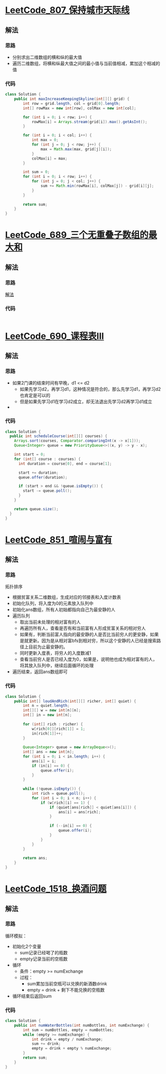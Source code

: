 # [LeetCode_807_保持城市天际线](https://leetcode-cn.com/problems/max-increase-to-keep-city-skyline/)
## 解法
### 思路
- 分别求出二维数组的横和纵的最大值
- 遍历二维数组，将横和纵最大值之间的最小值与当前值相减，累加这个相减的值
### 代码
```java
class Solution {
    public int maxIncreaseKeepingSkyline(int[][] grid) {
        int row = grid.length, col = grid[0].length;
        int[] rowMax = new int[row], colMax = new int[col];

        for (int i = 0; i < row; i++) {
            rowMax[i] = Arrays.stream(grid[i]).max().getAsInt();
        }

        for (int i = 0; i < col; i++) {
            int max = 0;
            for (int j = 0; j < row; j++) {
                max = Math.max(max, grid[j][i]);
            }
            colMax[i] = max;
        }

        int sum = 0;
        for (int i = 0; i < row; i++) {
            for (int j = 0; j < col; j++) {
                sum += Math.min(rowMax[i], colMax[j]) - grid[i][j];
            }
        }
        
        return sum;
    }
}
```
# [LeetCode_689_三个无重叠子数组的最大和](https://leetcode-cn.com/problems/maximum-sum-of-3-non-overlapping-subarrays/)
## 解法
### 思路
[解法](https://leetcode-cn.com/problems/course-schedule-iii/solution/gong-shui-san-xie-jing-dian-tan-xin-yun-ghii2/)
### 代码
```java

```
# [LeetCode_690_课程表III](https://leetcode-cn.com/problems/course-schedule-iii/)
## 解法
### 思路
- 如果2门课的结束时间有早晚，d1 <= d2
  - 如果先学习d2，再学习d1，这种情况是符合的，那么先学习d1，再学习d2也肯定是可以的
  - 但是如果先学习d1在学习d2成立，却无法退出先学习d2再学习d1成立
- 
### 代码
```java
class Solution {
  public int scheduleCourse(int[][] courses) {
    Arrays.sort(courses, Comparator.comparingInt(x -> x[1]));
    Queue<Integer> queue = new PriorityQueue<>((x, y) -> y - x);

    int start = 0;
    for (int[] course : courses) {
      int duration = course[0], end = course[1];

      start += duration;
      queue.offer(duration);

      if (start > end && !queue.isEmpty()) {
        start -= queue.poll();
      }
    }

    return queue.size();
  }
}
```
# [LeetCode_851_喧闹与富有](https://leetcode-cn.com/problems/loud-and-rich/)
## 解法
### 思路
拓扑排序
- 根据贫富关系二维数组，生成对应的邻接表和入度计数表
- 初始化队列，将入度为0的元素放入队列中
- 初始化ans数组，所有人初始都指向自己为最安静的人
- 遍历队列
  - 取出当前未处理的相对富有的人
  - 再遍历所有人，查看是否有和当前富有人形成贫富关系的相对穷人
  - 如果有，判断当前富人指向的最安静的人是否比当前穷人的更安静，如果是就更新。因为是从相对富bfs到相对穷，所以这个安静的人已经是搜索路径上目前为止最安静的。
  - 同时更新入度表，将穷人的入度数减1
  - 查看当前穷人是否已经入度为0，如果是，说明他也成为相对富有的人，将其放入队列中，继续后面循环的处理
- 遍历结束，返回ans数组即可
### 代码
```java
class Solution {
    public int[] loudAndRich(int[][] richer, int[] quiet) {
        int n = quiet.length;
        int[][] w = new int[n][n];
        int[] in = new int[n];
        
        for (int[] rich : richer) {
            w[rich[0]][rich[1]] = 1;
            in[rich[1]]++;
        }
        
        Queue<Integer> queue = new ArrayDeque<>();
        int[] ans = new int[n];
        for (int i = 0; i < in.length; i++) {
            ans[i] = i;
            if (in[i] == 0) {
                queue.offer(i);
            }
        }
        
        while (!queue.isEmpty()) {
            int rich = queue.poll();
            for (int i = 0; i < n; i++) {
                if (w[rich][i] == 1) {
                    if (quiet[ans[rich]] < quiet[ans[i]]) {
                        ans[i] = ans[rich];
                    }
                    
                    if (--in[i] == 0) {
                        queue.offer(i);
                    }
                }
            }
        }
        
        return ans;
    }
}
```
# [LeetCode_1518_换酒问题](https://leetcode-cn.com/problems/water-bottles/)
## 解法
### 思路
循环模拟：
- 初始化2个变量
  - sum记录已经喝了的瓶数
  - empty记录当前的空瓶数
- 循环
  - 条件：empty >= numExchange
  - 过程：
    - sum累加当前空瓶可以兑换的新酒数drink
    - empty = drink + 剩下不能兑换的空瓶数
- 循环结束后返回sum
### 代码
```java
class Solution {
    public int numWaterBottles(int numBottles, int numExchange) {
        int sum = numBottles, empty = numBottles;
        while (empty >= numExchange) {
            int drink = empty / numExchange;
            sum += drink;
            empty = drink + empty % numExchange;
        }
        return sum;
    }
}
```